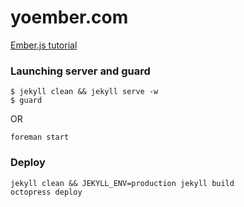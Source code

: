 # yoember.com

[Ember.js tutorial](https://yoember.com)

### Launching server and guard

```
$ jekyll clean && jekyll serve -w
$ guard
```
OR

```
foreman start
```

### Deploy

```
jekyll clean && JEKYLL_ENV=production jekyll build
octopress deploy
```
